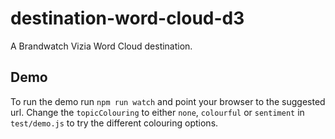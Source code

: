 # destination-word-cloud-d3
A Brandwatch Vizia Word Cloud destination.

## Demo
To run the demo run `npm run watch` and point your browser to the suggested url.
Change the `topicColouring` to either `none`, `colourful` or `sentiment` in `test/demo.js` to try the different colouring options.
